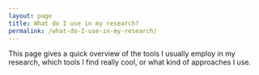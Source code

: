 ```yaml
---
layout: page
title: What do I use in my research?
permalink: /what-do-I-use-in-my-research/
---
```


This page gives a quick overview of the tools I usually employ in my research, which tools I find really cool, or what kind of approaches I use.


